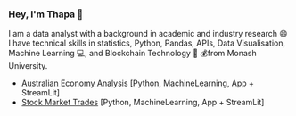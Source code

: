 ### Hey, I'm Thapa 👋

I am a data analyst with a background in academic and industry research 😄 I have technical skills in statistics, Python, Pandas, APIs, Data Visualisation, Machine Learning 💻, and Blockchain Technology 💸 💰from Monash University. 


- [Australian Economy Analysis](https://github.com/TribThapa/AustralianEconomyAnalysis) [Python, MachineLearning, App + StreamLit]
- [Stock Market Trades](https://github.com/MishQ666/ProjectTwo-Alpha-Analysts) [Python, MachineLearning, App + StreamLit]
